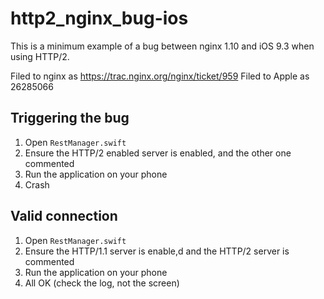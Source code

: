 # http2_nginx_bug-ios

This is a minimum example of a bug between nginx 1.10 and iOS 9.3 when using HTTP/2.

Filed to nginx as https://trac.nginx.org/nginx/ticket/959
Filed to Apple as 26285066

## Triggering the bug

1. Open `RestManager.swift`
1. Ensure the HTTP/2 enabled server is enabled, and the other one commented
1. Run the application on your phone
1. Crash

## Valid connection

1. Open `RestManager.swift`
1. Ensure the HTTP/1.1 server is enable,d and the HTTP/2 server is commented
1. Run the application on your phone
1. All OK (check the log, not the screen)

